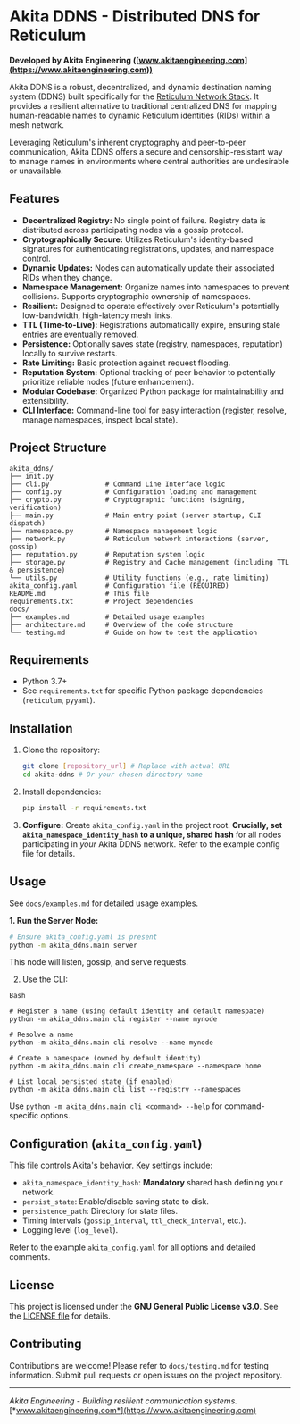 # Akita DDNS - Distributed DNS for Reticulum

**Developed by Akita Engineering ([www.akitaengineering.com](https://www.akitaengineering.com))**

Akita DDNS is a robust, decentralized, and dynamic destination naming system (DDNS) built specifically for the [Reticulum Network Stack](https://reticulum.network/). It provides a resilient alternative to traditional centralized DNS for mapping human-readable names to dynamic Reticulum identities (RIDs) within a mesh network.

Leveraging Reticulum's inherent cryptography and peer-to-peer communication, Akita DDNS offers a secure and censorship-resistant way to manage names in environments where central authorities are undesirable or unavailable.

## Features

* **Decentralized Registry:** No single point of failure. Registry data is distributed across participating nodes via a gossip protocol.
* **Cryptographically Secure:** Utilizes Reticulum's identity-based signatures for authenticating registrations, updates, and namespace control.
* **Dynamic Updates:** Nodes can automatically update their associated RIDs when they change.
* **Namespace Management:** Organize names into namespaces to prevent collisions. Supports cryptographic ownership of namespaces.
* **Resilient:** Designed to operate effectively over Reticulum's potentially low-bandwidth, high-latency mesh links.
* **TTL (Time-to-Live):** Registrations automatically expire, ensuring stale entries are eventually removed.
* **Persistence:** Optionally saves state (registry, namespaces, reputation) locally to survive restarts.
* **Rate Limiting:** Basic protection against request flooding.
* **Reputation System:** Optional tracking of peer behavior to potentially prioritize reliable nodes (future enhancement).
* **Modular Codebase:** Organized Python package for maintainability and extensibility.
* **CLI Interface:** Command-line tool for easy interaction (register, resolve, manage namespaces, inspect local state).

## Project Structure
```
akita_ddns/
├── init.py
├── cli.py              # Command Line Interface logic
├── config.py           # Configuration loading and management
├── crypto.py           # Cryptographic functions (signing, verification)
├── main.py             # Main entry point (server startup, CLI dispatch)
├── namespace.py        # Namespace management logic
├── network.py          # Reticulum network interactions (server, gossip)
├── reputation.py       # Reputation system logic
├── storage.py          # Registry and Cache management (including TTL & persistence)
└── utils.py            # Utility functions (e.g., rate limiting)
akita_config.yaml       # Configuration file (REQUIRED)
README.md               # This file
requirements.txt        # Project dependencies
docs/
├── examples.md         # Detailed usage examples
├── architecture.md     # Overview of the code structure
└── testing.md          # Guide on how to test the application

```
## Requirements

* Python 3.7+
* See `requirements.txt` for specific Python package dependencies (`reticulum`, `pyyaml`).

## Installation

1.  Clone the repository:
    ```bash
    git clone [repository_url] # Replace with actual URL
    cd akita-ddns # Or your chosen directory name
    ```
2.  Install dependencies:
    ```bash
    pip install -r requirements.txt
    ```
3.  **Configure:** Create `akita_config.yaml` in the project root. **Crucially, set `akita_namespace_identity_hash` to a unique, shared hash** for all nodes participating in *your* Akita DDNS network. Refer to the example config file for details.

## Usage

See `docs/examples.md` for detailed usage examples.

**1. Run the Server Node:**

```bash
# Ensure akita_config.yaml is present
python -m akita_ddns.main server
```
This node will listen, gossip, and serve requests.

2. Use the CLI:
```
Bash

# Register a name (using default identity and default namespace)
python -m akita_ddns.main cli register --name mynode

# Resolve a name
python -m akita_ddns.main cli resolve --name mynode

# Create a namespace (owned by default identity)
python -m akita_ddns.main cli create_namespace --namespace home

# List local persisted state (if enabled)
python -m akita_ddns.main cli list --registry --namespaces
```
Use `python -m akita_ddns.main cli <command> --help` for command-specific options.

## Configuration (`akita_config.yaml`)

This file controls Akita's behavior. Key settings include:

* `akita_namespace_identity_hash`: **Mandatory** shared hash defining your network.
* `persist_state`: Enable/disable saving state to disk.
* `persistence_path`: Directory for state files.
* Timing intervals (`gossip_interval`, `ttl_check_interval`, etc.).
* Logging level (`log_level`).

Refer to the example `akita_config.yaml` for all options and detailed comments.

## License

This project is licensed under the **GNU General Public License v3.0**. See the [LICENSE file](https://www.gnu.org/licenses/gpl-3.0.en.html) for details.

## Contributing

Contributions are welcome! Please refer to `docs/testing.md` for testing information. Submit pull requests or open issues on the project repository.

---

*Akita Engineering - Building resilient communication systems.*
[*www.akitaengineering.com*](https://www.akitaengineering.com)
